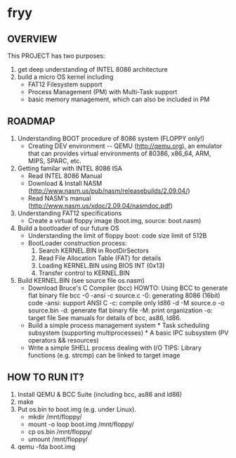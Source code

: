 # fryy #

## OVERVIEW ##
This PROJECT has two purposes: 
1. get deep understanding of INTEL 8086 architecture
2. build a micro OS kernel including 
   * FAT12 Filesystem support
   * Process Management (PM) with Multi-Task support
   * basic memory management, which can also be included in PM

## ROADMAP ##
1. Understanding BOOT procedure of 8086 system (FLOPPY only!)
    * Creating DEV environment -- QEMU (http://qemu.org), an emulator 
      that can provides virtual environments of 80386, x86_64, ARM, 
      MIPS, SPARC, etc.
2. Getting familar with INTEL 8086 ISA 
    * Read INTEL 8086 Manual
    * Download & Install NASM (http://www.nasm.us/pub/nasm/releasebuilds/2.09.04/)
    * Read NASM's manual (http://www.nasm.us/xdoc/2.09.04/nasmdoc.pdf)
3. Understanding FAT12 specifications
    * Create a virtual floppy image (boot.img, source: boot.nasm)
4. Build a bootloader of our future OS
    * Understanding the limit of floppy boot: code size limit of 512B
    * BootLoader construction process:
      1. Search KERNEL.BIN in RootDirSectors
      2. Read File Allocation Table (FAT) for details
      3. Loading KERNEL.BIN using BIOS INT (0x13)
      4. Transfer control to KERNEL.BIN
5. Build KERNEL.BIN (see source file os.nasm)
    * Download Bruce's C Compiler (bcc)
      HOWTO: Using BCC to generate flat binary file
            bcc -0 -ansi -c source.c
                -0:     generating 8086 (16bit) code
                -ansi:  support ANSI C
                -c:     compile only
            ld86 -d -M source.o -o source.bin
                -d:     generate flat binary file
                -M:     print organization
                -o:     target file
      See manuals for details of bcc, as86, ld86.
    * Build a simple process management system
            * Task scheduling subsystem (supporting multiprocesses)
            * A basic IPC subsystem (PV operators && resources)
    * Write a simple SHELL process dealing with I/O
      TIPS: Library functions (e.g. strcmp) can be linked to target image

## HOW TO RUN IT? ##
1. Install QEMU & BCC Suite (including bcc, as86 and ld86)
2. make
3. Put os.bin to boot.img (e.g. under Linux).
    * mkdir /mnt/floppy/
    * mount -o loop boot.img /mnt/floppy/
    * cp os.bin /mnt/floppy/  
    * umount /mnt/floppy/
4. qemu -fda boot.img

